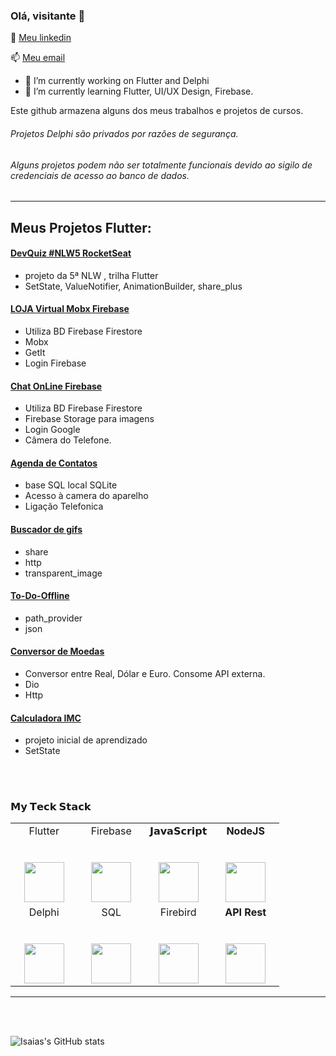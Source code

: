 ### Olá, visitante 👋


💬 [Meu linkedin](https://www.linkedin.com/in/isaias-gon%C3%A7alves-igs/)

📫 [Meu email](mailto:isaiasgoncalves.igs@gmail.com)

- 🔭 I’m currently working on Flutter and Delphi
- 🌱 I’m currently learning Flutter, UI/UX Design, Firebase.

Este github armazena alguns dos meus trabalhos e projetos de cursos.
###### _Projetos Delphi são privados por razões de segurança._
###### _Alguns projetos podem não ser totalmente funcionais devido ao sigilo de credenciais de acesso ao banco de dados._


<hr>

## Meus Projetos Flutter:
#### [DevQuiz #NLW5 RocketSeat](https://github.com/IsaBass/nlw5_devquiz)
- projeto da 5ª NLW , trilha Flutter
- SetState, ValueNotifier, AnimationBuilder, share_plus


#### [LOJA Virtual Mobx Firebase](https://github.com/IsaBass/cursolojavirtual_mobx) 
- Utiliza BD Firebase Firestore
- Mobx
- GetIt
- Login Firebase

#### [Chat OnLine Firebase](https://github.com/IsaBass/chat_firebase) 
- Utiliza BD Firebase Firestore
- Firebase Storage para imagens
- Login Google
- Câmera do Telefone.

#### [Agenda de Contatos](https://github.com/IsaBass/agenda_contatos) 
- base SQL local SQLite
- Acesso à camera do aparelho
- Ligação Telefonica

#### [Buscador de gifs](https://github.com/IsaBass/buscador_gifs) 
- share
- http
- transparent_image

#### [To-Do-Offline](https://github.com/IsaBass/todo_offline) 
- path_provider
- json

#### [Conversor de Moedas](https://github.com/IsaBass/conversor_moedas) 
- Conversor entre Real, Dólar e Euro. Consome API externa.
- Dio
- Http

#### [Calculadora IMC](https://github.com/IsaBass/calcIMC)
- projeto inicial de aprendizado
- SetState


<br>
<br>

<!--
- Flutter
- Firebase
- JavaScript
- NodeJS
-->

<!--
- Delphi
- SQL
- Firebird
- API Rest
-->

### 𝗠𝘆 𝗧𝗲𝗰𝗸 𝗦𝘁𝗮𝗰𝗸


<table>
  <tbody>
    <tr valign="top">
      <td width="25%" align="center">
        <span>Flutter</span><br><br><br>
        <img height="64px" src="https://vignette.wikia.nocookie.net/google/images/9/98/Images-0.jpeg">
      </td>
      <td width="25%" align="center">
        <span>Firebase</span><br><br><br>
        <img height="64px" src="https://pngpress.com/wp-content/uploads/2020/04/Firebase-Logo-free-png.png">
      </td>
      <td width="25%" align="center">
        <span>𝗝𝗮𝘃𝗮𝗦𝗰𝗿𝗶𝗽𝘁</span><br><br><br>
        <img height="64px" src="https://cdn.svgporn.com/logos/javascript.svg">
      </td>
      <td width="25%" align="center">
        <span><strong>NodeJS</strong>
        </span><br><br><br>
        <img height="64px" src="https://pluspng.com/img-png/nodejs-logo-png-nice-images-collection-node-js-desktop-wallpapers-370.png">
      </td>
     </tr>
    <tr valign="top">
      <td width="25%" align="center">
        <span>Delphi</span><br><br><br>
        <img height="64px" src="https://i1.wp.com/www.adminschoice.com/wp-content/uploads/2018/02/delphi-logo.png">
      </td>
      <td width="25%" align="center">
        <span>SQL</span><br><br><br>
        <img height="64px" src="https://tek4.vn/wp-content/uploads/2018/08/sql-database-icon-logo-design-ui-or-ux-app-vector-17507730.jpg">
      </td>
      <td width="25%" align="center">
        <span>Firebird</span><br><br><br>
        <img height="64px" src="https://upload.wikimedia.org/wikipedia/commons/thumb/8/8e/Firebird_logo.svg/1200px-Firebird_logo.svg.png">
      </td>
      <td width="25%" align="center">
        <span><strong>API Rest</strong>
        </span><br><br><br>
        <img height="64px" src="https://www.flaticon.com/svg/static/icons/svg/103/103093.svg">
      </td>
    </tr>
  </tbody>
</table>

<hr>

<br>
<br>

![Isaias's GitHub stats](https://github-readme-stats.vercel.app/api?username=IsaBass&show_icons=true&theme=algolia)

<!--
**IsaBass/IsaBass** is a ✨ _special_ ✨ repository because its `README.md` (this file) appears on your GitHub profile.

Here are some ideas to get you started:

 
- 👯 I’m looking to collaborate on ...
- 🤔 I’m looking for help with ...
- 💬 Ask me about ...
- 📫 How to reach me: ...
- 😄 Pronouns: ...
- ⚡ Fun fact: ...
-->
